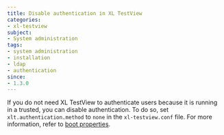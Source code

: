 ```yaml
---
title: Disable authentication in XL TestView
categories:
- xl-testview
subject:
- System administration
tags:
- system administration
- installation
- ldap
- authentication
since:
- 1.3.0
---
```


If you do not need XL TestView to authenticate users because it is running in a trusted, you can disable authentication. To do so, set `xlt.authentication.method` to `none` in the `xl-testview.conf` file. For more information, refer to [boot properties](/xl-testview/concept/boot-properties.html).
